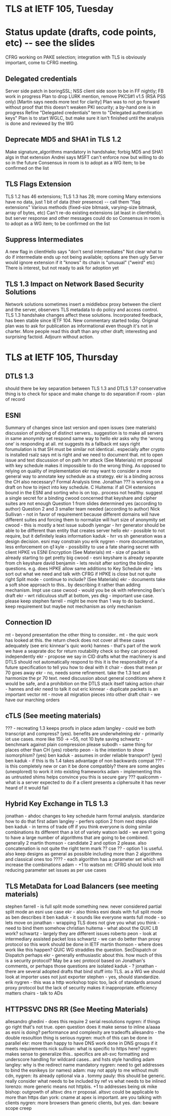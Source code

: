 # TLS at IETF 105, Tuesday

# Status update (drafts, code points, etc) -- see the slides

CFRG working on PAKE selection;  integration with TLS is obviously important, come to CFRG meeting.

## Delegated credentials

Server side patch in boringSSL; NSS client side soon to be in FF nightly; FB work in progress
Plan to drop LURK mention, remove PKCS#1 v1.5 (RSA PSS only) [Martin says needs more text for clarity]
Plan was to not go forward without proof that this doesn't weaken PKI security; a by-hand one is in progress
Refine "Delegated credentials" term to "Delegated authentication keys"
Plan is to start WGLC, but make sure it isn't finished until the analysis is done and reviewed by the WG

## Deprecate MD5 and SHA1 in TLS 1.2

Make signature_algorithms mandatory in handshake; forbig MD5 and SHA1 algs in that extension
Andrei says MSFT can't enforce now but willing to do so in the future
Consensus in room is to adopt as a WG item; to be confirmed on the list

## TLS Flags Extension

TLS 1.2 has 46 extensions; TLS 1.3 has 28; more coming
Many extensions have no data, just 1 bit of data (their presence) -- call them "flag extensions"
Various methods (fixed-size bitmask, varying-size bitmask, array of bytes, etc)
Can't re-do existing extensions (at least in clientHello), but server response and other messages could do so
Consensus in room is to adopt as a WG item; to be confirmed on the list

## Suppress Intermediates

A new flag in clientHello says "don't send intermediates"
Not clear what to do if intermediate ends up not being available; options are then ugly
Server would ignore extension if it "knows" its chain is "unusual" ("weird" etc)
There is interest, but not ready to ask for adoption yet

## TLS 1.3 Impact on Network Based Security Solutions

Network solutions sometimes insert a middlebox proxy between the client and the server, observers TLS metadata to do policy and access control. TLS 1.3 handshake changes affect these solutions.
Incorporated feedback, has been stable since IETF 104. New commentary started today.
Original plan was to ask for publication as informational even though it's not in charter.
More people read this draft than any other draft; interesting and surprising factoid.
Adjourn without action.

# TLS at IETF 105, Thursday

## DTLS 1.3

should there be key separation between TLS 1.3 and DTLS 1.3?
conservative thing is to check for space and make change to do separation if room - plan of record

## ESNI

Summary of changes since last version and open issues (see materials)
discussion of probing of distinct servers.. suggestion is to make all servers in same anonymity set respond same way to hello
ekr asks why the 'wrong one' is responding at all. mt suggests its a fallback
mt says right forumulation is that SH must be similar not identical.. especially after crypto is installed
rsalz says mt is right and we need to document that.
mt to open issue and text
discussion of on path hrr attack (See Materials)
mt proposal with key schedule makes it impossible to do the wrong thing. As opposed to relying on quality of implementation
ekr may want to consider a more general way to annotate key schedule as a strategy.
ekr is a binding across the CH also necessary? Formal Analysis time.
Jonathan ??? is working on a draft on how to inject into key schedule.
C Huitema: if all CH extensions bound in the ESNI and sorting who is on top.. process not healthy. suggest a single secret for a binding
cwood concerned that keyshare and cipher suites are not enough
Question 1 from slides determined yes (according to author)
Question 2 and 3 smaller team needed (according to author)
Nick Sullivan - not in favor of requirement because different domains will have different suites and forcing them to normalize will hurt size of anonymity set
cwood - this is mostly a text issue
subodh iyengar - hrr generator should be able to be different than entity that creates server hello
ekr - possible to not require, but it definitely leaks information
kaduk - hrr vs sh generation was a design decision. esni may constrain you
erik nygren - more documentation, less enforcement on q1
kyle - possibility to use a fate sharing secret with client
HPKE vs ESNI Encryption (See Materials)
mt - size of packet is already starting to get pretty big
cwood - esni keyshare is already separate from ch keyshare
david benjamin - lets revisit after sorting the binding questions. e.g. does HPKE allow same additions to Key Schedule
ekr - lets sort out what we need and talk with CFRG if HPKE is close but not quite right
Split mode - continue to include? (See Materials)
ekr - documents take a soft shoe approach to this.. by describing it rather than adding mechanism. Impt use case
cwood - would you be ok with referencing Ben's draft
ekr - wrt ridiculous stuff at bottom, yes
dkg - important use case. please keep
stephen farrell - might be more than 1 way to do backend.. keep requirement but maybe not mechanism as only mechanism

## Connection ID

mt - beyond presentation the other thing to consider..
mt - the quic work has looked at this. the return check does not cover all these cases adequately (see eric kinnear's quic work)
hannes - that's part of the work we have a seaprate doc for return routability check so they can proceed independently
ekr - propose we say in CID drafts what the machinery is and DTLS should not automatically respond to this
it is the responsibility of a future specification to tell you how to deal with it
chair - does that mean pr 70 goes away
ekr - no, needs some refinement. take the 1.3 text and harmonize the pr 70 text. need discussion about general conditions where it would
be safe, and a prohibition on the DTLS stack itself taking action
chair - hannes and ekr need to talk it out
eric kinnear - duplicate packets is an important vector
mt - move all migration pieces into other draft
chair - we have our marching orders

## cTLS (See meeting materials)

??? - recreating 1.3 keeps proofs in place
adam langley - could we both transcript and compress? (yes). benefits are underwhelming
ekr - primarily iot use cases. more like 150 -> ~55, not 10 byte saving
schwartz - benchmark against plain compression please
subodh - same thing for places other than CH (yes)
roberto peon - is the intention to show isomorphism? (yes)
ben kaduk - assumes in order reliable transport? (yes)
ben kaduk - if this is tls 1.4 takes advantage of non backwards compat
??? - is this completely new or can it be done compatibly?
there are some angles (unexplored) to work it into existing frameworks
adam - implementing this as untrusted shims helps convince you this is secure
gary ??? qualcomm - what is a server expected to do if a client presents a ciphersuite it has never heard of
it would fail

## Hybrid Key Exchange in TLS 1.3

jonathan - ahdoc changes to key schedule harm formal analysis. standarize how to do that first
adam langley - perfers option 2 from next steps slide
ben kaduk - in terms of trade off if you think everyone is doing similar combinations its different than a lot of variety
watson ladd - we aren't going to have a large number of algorithms that are going to be combined. generally 2
martin thomson - candidate 2 and option 2 please. also concatenation is not quite the right term
mark ?? cse ?? - option 1 is useful. also keep designs as general as possible including more than 2 algorithms and classical ones too
???? - each algorithm has a parameter set which will increase the combinations
adam - +1 to watson
mt: CFRG should look into reducing parameter set issues as per use cases

## TLS MetaData for Load Balancers (see meeting materials)

stephen farrell - is full split mode something new. never considered partial split mode an esni use case
ekr - also thinks esni deals with full split mode as ben describes it
ben kaduk - it sounds like everyone wants full mode - so lets move on
jonathan - wrapping TLS does not give you what you think - need to bind them somehow
christian huitema - what about the QUIC LB work?
schwartz - largely they are different issues
roberto peon - look at intermediary assisted packet loss
schwartz - we can do better than proxy protocol so this work should be done in IETF
martin thomson - where does work like this happen? QUIC WG straddles the question. SecDispatch or Dispatch perhaps
ekr - generally enthusiastic about this. how much of this is a security protocol? May be a sec protocol based on Jonathan's comments, or perhaps those questions are isolated
kaduk - ?
jonathan - there are several adopted drafts that bind stuff into TLS. as a WG we should look at importer uses not just exporter
stephen - yes, should standardize.
erik nygren - this was a http workshop topic too, lack of standards around proxy protocol but the lack of security makes it inappropriate. efficiency matters
chairs - talk to ADs

## HTTPSSVC DNS RR (See Meeting Materials)

allesandro ghedini - does this require 2 serial resolutions
nygren: if things go right that's not true. open question does it make sense to inline a/aaaa as esni is doing?
performance and complexity are tradeoffs
allesandro - the double resoultion thing is serious
nygren: much of this can be done in parallel
ekr: more than happy to have DNS work done in DNS groups if it meets requirements
nick sullivan: what is specific to https here?
nygren: makes sense to generalize this.. specifics are alt-svc formatting and underscore handling for wildcard cases.. and hsts style handling
adam langley: why is the redirect name mandatory
nygren: need to get addresses to bind the esnikeys (or names)
adam: may not apply to me without multi cdn,
nygren: its already optional via a .
tommy pauly: this should be generic. really consider what needs to be included by ref vs what needs to be inlined
lorenzo: more generic means not httpbis. +1 to addresses being ok
mike bishop: outgrowth of altsvc dns rr proposal. altsvc could be applicable to more than https
dan york: cname at apex is important. are you talking with clients
nygren: more browsers than generic clients, but yes.
dan: beware scope creep
